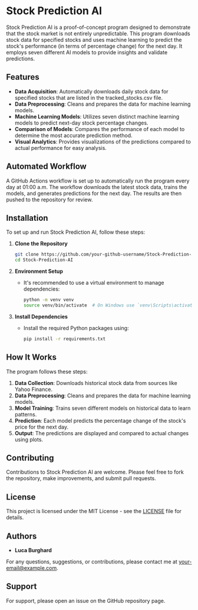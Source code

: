 # Stock Prediction AI

Stock Prediction AI is a proof-of-concept program designed to demonstrate that the stock market is not entirely unpredictable. This program downloads stock data for specified stocks and uses machine learning to predict the stock's performance (in terms of percentage change) for the next day. It employs seven different AI models to provide insights and validate predictions.

## Features

- **Data Acquisition**: Automatically downloads daily stock data for specified stocks that are listed in the tracked_stocks.csv file.
- **Data Preprocessing**: Cleans and prepares the data for machine learning models.
- **Machine Learning Models**: Utilizes seven distinct machine learning models to predict next-day stock percentage changes.
- **Comparison of Models**: Compares the performance of each model to determine the most accurate prediction method.
- **Visual Analytics**: Provides visualizations of the predictions compared to actual performance for easy analysis.

## Automated Workflow
A GitHub Actions workflow is set up to automatically run the program every day at 01:00 a.m. The workflow downloads the latest stock data, trains the models, and generates predictions for the next day. The results are then pushed to the repository for review.

## Installation

To set up and run Stock Prediction AI, follow these steps:

1. **Clone the Repository**
   ```bash
   git clone https://github.com/your-github-username/Stock-Prediction-AI.git
   cd Stock-Prediction-AI
   ```

2. **Environment Setup**
   - It's recommended to use a virtual environment to manage dependencies:
     ```bash
     python -m venv venv
     source venv/bin/activate  # On Windows use `venv\Scripts\activate`
     ```

3. **Install Dependencies**
   - Install the required Python packages using:
     ```bash
     pip install -r requirements.txt
     ```

## How It Works

The program follows these steps:

1. **Data Collection**: Downloads historical stock data from sources like Yahoo Finance.
2. **Data Preprocessing**: Cleans and prepares the data for machine learning models.
3. **Model Training**: Trains seven different models on historical data to learn patterns.
4. **Prediction**: Each model predicts the percentage change of the stock's price for the next day.
5. **Output**: The predictions are displayed and compared to actual changes using plots.

## Contributing

Contributions to Stock Prediction AI are welcome. Please feel free to fork the repository, make improvements, and submit pull requests.

## License

This project is licensed under the MIT License - see the [LICENSE](LICENSE) file for details.

## Authors

- **Luca Burghard**

For any questions, suggestions, or contributions, please contact me at your-email@example.com.

## Support

For support, please open an issue on the GitHub repository page.